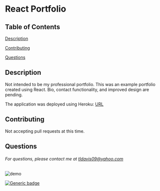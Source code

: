 # React Portfolio

## Table of Contents

[Description](#description)

[Contributing](#contributing)

[Questions](#questions)

## Description

Not intended to be my professional portfolio. This was an example portfolio created using React. Bio, contact functionality, and improved design are pending.

The application was deployed using Heroku: [URL](https://mysterious-plains-84700.herokuapp.com/)

## Contributing

Not accepting pull requests at this time.

## Questions

###### For questions, please contact me at tldavis09@yahoo.com

![demo](/src/assets/demo.PNG)

[![Generic badge](https://img.shields.io/badge/reactPortfolio--purple.svg)](https://shields.io/)
